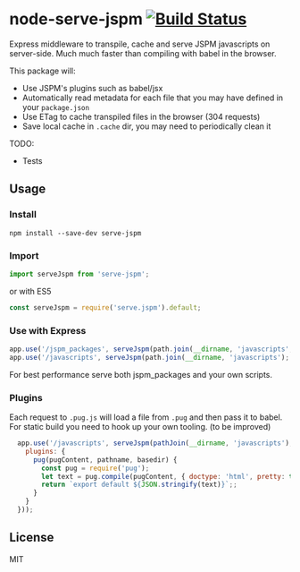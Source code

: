 # node-serve-jspm [![Build Status](https://travis-ci.org/virtkick/node-serve-jspm.svg?branch=master)](https://travis-ci.org/virtkick/node-serve-jspm)
Express middleware to transpile, cache and serve JSPM javascripts on server-side. Much much faster than compiling with babel in the browser.

This package will:
* Use JSPM's plugins such as babel/jsx
* Automatically read metadata for each file that you may have defined in your `package.json`
* Use ETag to cache transpiled files in the browser (304 requests)
* Save local cache in `.cache` dir, you may need to periodically clean it

TODO:
* Tests

## Usage

### Install
```
npm install --save-dev serve-jspm
```

### Import
```js
import serveJspm from 'serve-jspm';
```
or with ES5
```js
const serveJspm = require('serve.jspm').default;
```

### Use with Express

```js
app.use('/jspm_packages', serveJspm(path.join(__dirname, 'javascripts', 'jspm_packages')));
app.use('/javascripts', serveJspm(path.join(__dirname, 'javascripts');
```

For best performance serve both jspm_packages and your own scripts. 

### Plugins

Each request to `.pug.js` will load a file from `.pug` and then pass it to babel. For static build you need to hook up your own tooling. (to be improved)

```js
  app.use('/javascripts', serveJspm(pathJoin(__dirname, 'javascripts'), {
    plugins: {
      pug(pugContent, pathname, basedir) {
        const pug = require('pug');
        let text = pug.compile(pugContent, { doctype: 'html', pretty: true, filename: pathname, basedir, inlineRuntimeFunctions: false })();
        return `export default ${JSON.stringify(text)}`;;
      }
    }
  }));
```

## License
MIT
